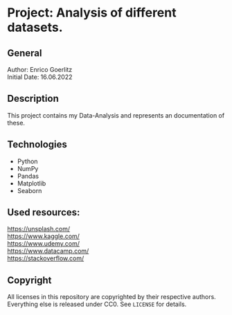 # Project: Analysis of different datasets.

## General

Author: Enrico Goerlitz <br/>
Initial Date: 16.06.2022

## Description

This project contains my Data-Analysis and represents an documentation of these.

## Technologies

-   Python
-   NumPy
-   Pandas
-   Matplotlib
-   Seaborn

## Used resources:

https://unsplash.com/ <br/>
https://www.kaggle.com/ <br/>
https://www.udemy.com/ <br/>
https://www.datacamp.com/ <br/>
https://stackoverflow.com/ <br/>

## Copyright

All licenses in this repository are copyrighted by their respective authors.
Everything else is released under CC0. See `LICENSE` for details.
